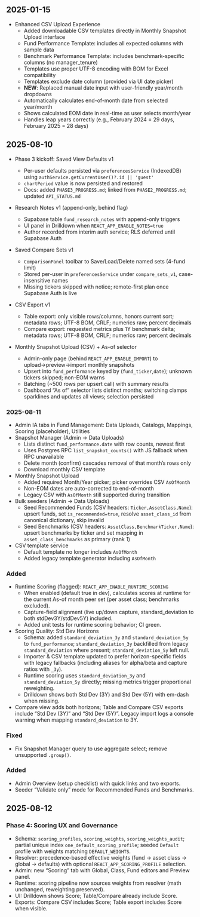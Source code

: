 ## 2025-01-15

- Enhanced CSV Upload Experience
  - Added downloadable CSV templates directly in Monthly Snapshot Upload interface
  - Fund Performance Template: includes all expected columns with sample data
  - Benchmark Performance Template: includes benchmark-specific columns (no manager_tenure)
  - Templates use proper UTF-8 encoding with BOM for Excel compatibility
  - Templates exclude date column (provided via UI date picker)
  - **NEW**: Replaced manual date input with user-friendly year/month dropdowns
  - Automatically calculates end-of-month date from selected year/month
  - Shows calculated EOM date in real-time as user selects month/year
  - Handles leap years correctly (e.g., February 2024 = 29 days, February 2025 = 28 days)

## 2025-08-10

- Phase 3 kickoff: Saved View Defaults v1
  - Per-user defaults persisted via `preferencesService` (IndexedDB) using `authService.getCurrentUser()?.id || 'guest'`
  - `chartPeriod` value is now persisted and restored
  - Docs: added `PHASE3_PROGRESS.md`; linked from `PHASE2_PROGRESS.md`; updated `API_STATUS.md`

- Research Notes v1 (append-only, behind flag)
  - Supabase table `fund_research_notes` with append-only triggers
  - UI panel in Drilldown when `REACT_APP_ENABLE_NOTES=true`
  - Author recorded from interim auth service; RLS deferred until Supabase Auth

- Saved Compare Sets v1
  - `ComparisonPanel` toolbar to Save/Load/Delete named sets (4-fund limit)
  - Stored per-user in `preferencesService` under `compare_sets_v1`, case-insensitive names
  - Missing tickers skipped with notice; remote-first plan once Supabase Auth is live

- CSV Export v1
  - Table export: only visible rows/columns, honors current sort; metadata rows; UTF-8 BOM, CRLF; numerics raw; percent decimals
  - Compare export: requested metrics plus 1Y benchmark delta; metadata rows; UTF-8 BOM, CRLF; numerics raw; percent decimals

- Monthly Snapshot Upload (CSV) + As-of selector
  - Admin-only page (behind `REACT_APP_ENABLE_IMPORT`) to upload→preview→import monthly snapshots
  - Upsert into `fund_performance` keyed by (`fund_ticker`,`date`); unknown tickers skipped; non-EOM warns
  - Batching (~500 rows per upsert call) with summary results
  - Dashboard “As of” selector lists distinct months; switching clamps sparklines and updates all views; selection persisted

### 2025-08-11

- Admin IA tabs in Fund Management: Data Uploads, Catalogs, Mappings, Scoring (placeholder), Utilities
- Snapshot Manager (Admin → Data Uploads)
  - Lists distinct `fund_performance.date` with row counts, newest first
  - Uses Postgres RPC `list_snapshot_counts()` with JS fallback when RPC unavailable
  - Delete month (confirm) cascades removal of that month’s rows only
  - Download monthly CSV template
- Monthly Snapshot Upload
  - Added required Month/Year picker; picker overrides CSV `AsOfMonth`
  - Non-EOM dates are auto-corrected to end-of-month
  - Legacy CSV with `AsOfMonth` still supported during transition
- Bulk seeders (Admin → Data Uploads)
  - Seed Recommended Funds (CSV headers: `Ticker,AssetClass,Name`): upsert funds, set `is_recommended=true`, resolve `asset_class_id` from canonical dictionary, skip invalid
  - Seed Benchmarks (CSV headers: `AssetClass,BenchmarkTicker,Name`): upsert benchmarks by ticker and set mapping in `asset_class_benchmarks` as primary (rank 1)
- CSV template service
  - Default template no longer includes `AsOfMonth`
  - Added legacy template generator including `AsOfMonth`

### Added
- Runtime Scoring (flagged): `REACT_APP_ENABLE_RUNTIME_SCORING`
  - When enabled (default true in dev), calculates scores at runtime for the current As-of month peer set (per asset class; benchmarks excluded).
  - Capture-field alignment (live up/down capture, standard_deviation to both stdDev3Y/stdDev5Y) included.
  - Added unit tests for runtime scoring behavior; CI green.
 - Scoring Quality: Std Dev Horizons
   - Schema: added `standard_deviation_3y` and `standard_deviation_5y` to `fund_performance`; `standard_deviation_3y` backfilled from legacy `standard_deviation` where present; `standard_deviation_5y` left null.
   - Importer & CSV template updated to prefer horizon-specific fields with legacy fallbacks (including aliases for alpha/beta and capture ratios with `_3y`).
   - Runtime scoring uses `standard_deviation_3y` and `standard_deviation_5y` directly; missing metrics trigger proportional reweighting.
   - Drilldown shows both Std Dev (3Y) and Std Dev (5Y) with em-dash when missing.
  - Compare view adds both horizons; Table and Compare CSV exports include “Std Dev (3Y)” and “Std Dev (5Y)”. Legacy import logs a console warning when mapping `standard_deviation` to 3Y.

### Fixed
- Fix Snapshot Manager query to use aggregate select; remove unsupported `.group()`.

### Added
- Admin Overview (setup checklist) with quick links and two exports.
- Seeder “Validate only” mode for Recommended Funds and Benchmarks.

## 2025-08-12

### Phase 4: Scoring UX and Governance
- Schema: `scoring_profiles`, `scoring_weights`, `scoring_weights_audit`; partial unique index `one_default_scoring_profile`; seeded `Default` profile with weights matching `DEFAULT_WEIGHTS`.
- Resolver: precedence-based effective weights (fund → asset class → global → defaults) with optional `REACT_APP_SCORING_PROFILE` selection.
- Admin: new “Scoring” tab with Global, Class, Fund editors and Preview panel.
- Runtime: scoring pipeline now sources weights from resolver (math unchanged, reweighting preserved).
- UI: Drilldown shows Score; Table/Compare already include Score.
- Exports: Compare CSV includes Score; Table export includes Score when visible.


